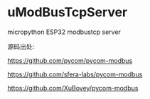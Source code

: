 # uModBusTcpServer
micropython ESP32 modbustcp server

源码出处:

https://github.com/pycom/pycom-modbus

https://github.com/sfera-labs/pycom-modbus

https://github.com/XuBovey/pycom-modbus


